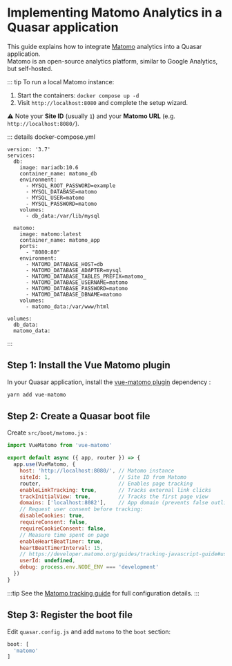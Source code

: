 # Implementing Matomo Analytics in a Quasar application

This guide explains how to integrate [Matomo](https://matomo.org/) analytics into a Quasar application.  
Matomo is an open-source analytics platform, similar to Google Analytics, but self-hosted.

::: tip
To run a local Matomo instance:  

1. Start the containers: `docker compose up -d`
2. Visit `http://localhost:8080` and complete the setup wizard.

⚠️ Note your **Site ID** (usually `1`) and your **Matomo URL** (e.g. `http://localhost:8080/`).

::: details docker-compose.yml
```
version: '3.7'
services:
  db:
    image: mariadb:10.6
    container_name: matomo_db
    environment:
      - MYSQL_ROOT_PASSWORD=example
      - MYSQL_DATABASE=matomo
      - MYSQL_USER=matomo
      - MYSQL_PASSWORD=matomo
    volumes:
      - db_data:/var/lib/mysql

  matomo:
    image: matomo:latest
    container_name: matomo_app
    ports:
      - "8080:80"
    environment:
      - MATOMO_DATABASE_HOST=db
      - MATOMO_DATABASE_ADAPTER=mysql
      - MATOMO_DATABASE_TABLES_PREFIX=matomo_
      - MATOMO_DATABASE_USERNAME=matomo
      - MATOMO_DATABASE_PASSWORD=matomo
      - MATOMO_DATABASE_DBNAME=matomo
    volumes:
      - matomo_data:/var/www/html

volumes:
  db_data:
  matomo_data:
```
:::

## Step 1: Install the Vue Matomo plugin

In your Quasar application, install the [vue-matomo plugin](https://github.com/AmazingDreams/vue-matomo) dependency :

```bash
yarn add vue-matomo
```

## Step 2: Create a Quasar boot file

Create `src/boot/matomo.js` :

```js
import VueMatomo from 'vue-matomo'

export default async ({ app, router }) => {
  app.use(VueMatomo, {
    host: 'http://localhost:8080/', // Matomo instance
    siteId: 1,                      // Site ID from Matomo
    router,                         // Enables page tracking
    enableLinkTracking: true,       // Tracks external link clicks
    trackInitialView: true,         // Tracks the first page view
    domains: ['localhost:8082'],    // App domain (prevents false outlinks)
    // Request user consent before tracking:
    disableCookies: true,
    requireConsent: false,
    requireCookieConsent: false,
    // Measure time spent on page
    enableHeartBeatTimer: true,
    heartBeatTimerInterval: 15,
    // https://developer.matomo.org/guides/tracking-javascript-guide#user-id
    userId: undefined,
    debug: process.env.NODE_ENV === 'development'
  })
}
```

:::tip
See the [Matomo tracking guide](https://developer.matomo.org/guides/tracking-javascript-guide) for full configuration details.
:::

## Step 3: Register the boot file

Edit `quasar.config.js` and add `matomo` to the `boot` section:

```js
boot: [
  'matomo'
]
```